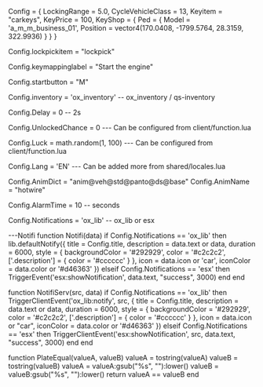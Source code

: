 Config = {
    LockingRange = 5.0,
    CycleVehicleClass = 13,
    Keyitem = "carkeys",
    KeyPrice = 100,
    KeyShop = {
        Ped = {
            Model = 'a_m_m_business_01',
            Position = vector4(170.0408, -1799.5764, 28.3159, 322.9936)
        }
    }
}

Config.lockpickitem = "lockpick"

Config.keymappinglabel = "Start the engine"

Config.startbutton = "M"

Config.inventory = 'ox_inventory' -- ox_inventory / qs-inventory

Config.Delay = 0 -- 2s

Config.UnlockedChance = 0 --- Can be configured from client/function.lua

Config.Luck = math.random(1, 100) --- Can be configured from client/function.lua

Config.Lang = 'EN' --- Can be added more from shared/locales.lua

Config.AnimDict = "anim@veh@std@panto@ds@base"
Config.AnimName = "hotwire"

Config.AlarmTime = 10 -- seconds

Config.Notifications = 'ox_lib' -- ox_lib or esx


---Notifi
function Notifi(data)
    if Config.Notifications == 'ox_lib' then
        lib.defaultNotify({
            title = Config.title,
            description = data.text or data,
            duration = 6000,
            style = {
                backgroundColor = '#292929',
                color = '#c2c2c2',
                ['.description'] = {
                    color = '#cccccc'
                }
            },
            icon = data.icon or 'car',
            iconColor = data.color or '#d46363'
        })
    elseif Config.Notifications == 'esx' then
        TriggerEvent('esx:showNotification', data.text, "success", 3000)
    end
end

function NotifiServ(src, data)
    if Config.Notifications == 'ox_lib' then
        TriggerClientEvent('ox_lib:notify', src, {
            title = Config.title,
            description = data.text or data,
            duration = 6000,
            style = {
                backgroundColor = '#292929',
                color = '#c2c2c2',
                ['.description'] = {
                    color = '#cccccc'
                }
            },
            icon = data.icon or "car",
            iconColor = data.color or '#d46363'
        })
    elseif Config.Notifications == 'esx' then
        TriggerClientEvent('esx:showNotification', src, data.text, "success", 3000)
    end
end

function PlateEqual(valueA, valueB)
    valueA = tostring(valueA)
    valueB = tostring(valueB)
    valueA = valueA:gsub("%s", ""):lower()
    valueB = valueB:gsub("%s", ""):lower()
    return valueA == valueB
end
